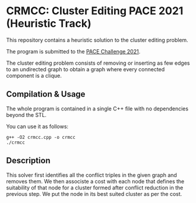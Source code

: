 # CRMCC: Cluster Editing PACE 2021 (Heuristic Track)

This repository contains a heuristic solution to the cluster editing problem.

The program is submitted to the [PACE Challenge 2021](https://pacechallenge.org/2021/).

The cluster editing problem consists of removing or inserting as few edges to an undirected graph to obtain a graph where every connected component is a clique.

## Compilation & Usage

The whole program is contained in a single C++ file with no dependencies beyond the STL. 

You can use it as follows:

```
g++ -O2 crmcc.cpp -o crmcc
./crmcc
```

## Description
This solver first identifies all the conflict triples in the given graph and removes them. We then associste a cost with each node that defines the suitability of that node for a cluster formed after conflict reduction in the previous step. We put the node in its best suited cluster as per the cost.
